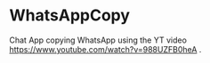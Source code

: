 # WhatsAppCopy
Chat App copying WhatsApp using the YT video https://www.youtube.com/watch?v=988UZFB0heA .
